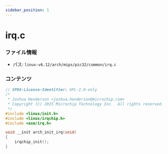 ```yaml
---
sidebar_position: 1
---
```

# irq.c

### ファイル情報

- パス: `linux-v6.12/arch/mips/pic32/common/irq.c`

### コンテンツ

```c
// SPDX-License-Identifier: GPL-2.0-only
/*
 * Joshua Henderson <joshua.henderson@microchip.com>
 * Copyright (C) 2015 Microchip Technology Inc.  All rights reserved.
 */
#include <linux/init.h>
#include <linux/irqchip.h>
#include <asm/irq.h>

void __init arch_init_irq(void)
{
	irqchip_init();
}

```
